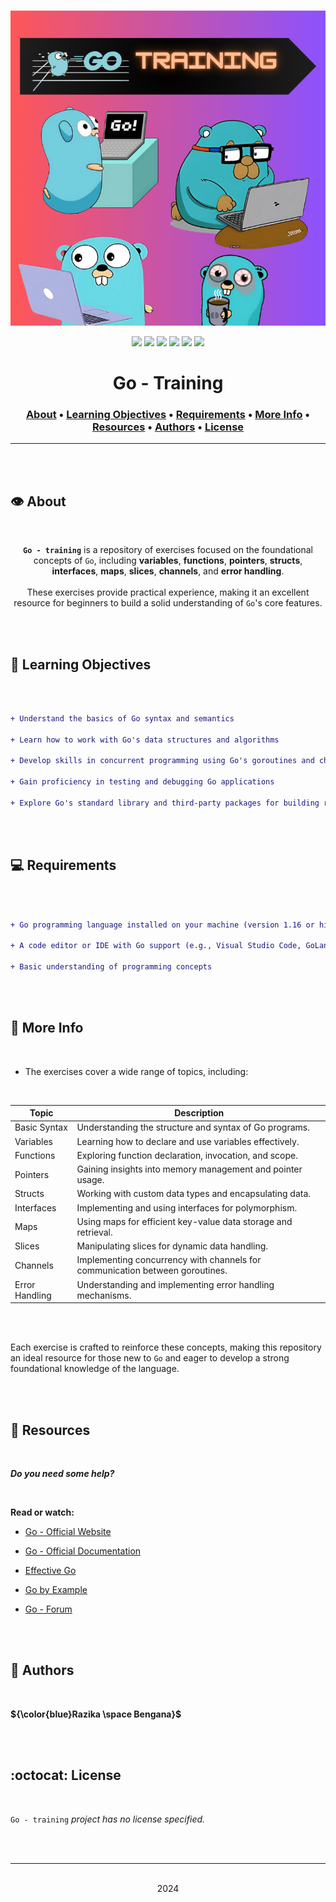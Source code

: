 <div align="center">
<br>

![Go_training.png](README-image/go_training.png)

</div>


<p align="center">
<img src="https://img.shields.io/badge/-GO-darkblue">
<img src="https://img.shields.io/badge/-Linux-lightgrey">
<img src="https://img.shields.io/badge/-WSL-brown">
<img src="https://img.shields.io/badge/-Ubuntu%2020.04.4%20LTS-orange">
<img src="https://img.shields.io/badge/-JetBrains-blue">
<img src="https://img.shields.io/badge/License-not%20specified-brightgreen">
</p>


<h1 align="center"> Go - Training </h1>


<h3 align="center">
<a href="https://github.com/RazikaBengana/Go_training#eye-about">About</a> •
<a href="https://github.com/RazikaBengana/Go_training#memo-learning-objectives">Learning Objectives</a> •
<a href="https://github.com/RazikaBengana/Go_training#computer-requirements">Requirements</a> •
<a href="https://github.com/RazikaBengana/Go_training#pushpin-more info">More Info</a> •
<a href="https://github.com/RazikaBengana/Go_training#mag_right-resources">Resources</a> •
<a href="https://github.com/RazikaBengana/Go_training#bust_in_silhouette-authors">Authors</a> •
<a href="https://github.com/RazikaBengana/Go_training#octocat-license">License</a>
</h3>

---

<!-- ------------------------------------------------------------------------------------------------- -->

<br>
<br>

## :eye: About

<br>

<div align="center">

**`Go - training`** is a repository of exercises focused on the foundational concepts of `Go`, including **variables**, **functions**, **pointers**, **structs**, **interfaces**, **maps**, **slices**, **channels**, and **error handling**.
<br>
<br>
These exercises provide practical experience, making it an excellent resource for beginners to build a solid understanding of `Go`'s core features.

</div>

<br>
<br>

<!-- ------------------------------------------------------------------------------------------------- -->

## :memo: Learning Objectives

<br>

```diff

+ Understand the basics of Go syntax and semantics

+ Learn how to work with Go's data structures and algorithms

+ Develop skills in concurrent programming using Go's goroutines and channels

+ Gain proficiency in testing and debugging Go applications

+ Explore Go's standard library and third-party packages for building real-world applications

```

<br>
<br>

<!-- ------------------------------------------------------------------------------------------------- -->

## :computer: Requirements

<br>

```diff

+ Go programming language installed on your machine (version 1.16 or higher recommended)

+ A code editor or IDE with Go support (e.g., Visual Studio Code, GoLand)

+ Basic understanding of programming concepts

```

<br>
<br>

<!-- ------------------------------------------------------------------------------------------------- -->

## :pushpin: More Info

<br>

- The exercises cover a wide range of topics, including:

<br>

| Topic           | Description                                                                  |
|-----------------|------------------------------------------------------------------------------|
| Basic Syntax    | Understanding the structure and syntax of Go programs.                       |
| Variables       | Learning how to declare and use variables effectively.                       |
| Functions       | Exploring function declaration, invocation, and scope.                       |
| Pointers        | Gaining insights into memory management and pointer usage.                   |
| Structs         | Working with custom data types and encapsulating data.                       |
| Interfaces      | Implementing and using interfaces for polymorphism.                          |
| Maps            | Using maps for efficient key-value data storage and retrieval.               |
| Slices          | Manipulating slices for dynamic data handling.                               |
| Channels        | Implementing concurrency with channels for communication between goroutines. |
| Error Handling  | Understanding and implementing error handling mechanisms.                    |

<br>
<br>

Each exercise is crafted to reinforce these concepts, making this repository an ideal resource for those new to `Go` and eager to develop a strong foundational knowledge of the language.

<br>
<br>

<!-- ------------------------------------------------------------------------------------------------- -->

## :mag_right: Resources

<br>

**_Do you need some help?_**

<br>

**Read or watch:**

* [Go - Official Website](https://go.dev/)

* [Go - Official Documentation](https://go.dev/doc/)

* [Effective Go](https://go.dev/doc/effective_go)

* [Go by Example](https://gobyexample.com/)

* [Go - Forum](https://forum.golangbridge.org/)

<br>
<br>

<!-- ------------------------------------------------------------------------------------------------- -->

## :bust_in_silhouette: Authors

<br>

**${\color{blue}Razika \space Bengana}$**

<br>
<br>

<!-- ------------------------------------------------------------------------------------------------- -->

## :octocat: License

<br>

```Go - training``` _project has no license specified._

<br>
<br>

---

<p align="center"><br>2024</p>
